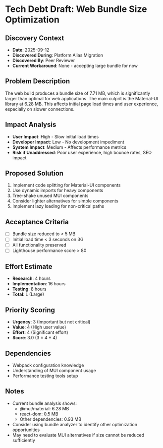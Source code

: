 # Tech Debt Draft: Web Bundle Size Optimization

## Discovery Context
- **Date**: 2025-09-12
- **Discovered During**: Platform Alias Migration
- **Discovered By**: Peer Reviewer
- **Current Workaround**: None - accepting large bundle for now

## Problem Description
The web build produces a bundle size of 7.71 MB, which is significantly larger than optimal for web applications. The main culprit is the Material-UI library at 6.28 MB. This affects initial page load times and user experience, especially on slower connections.

## Impact Analysis
- **User Impact**: High - Slow initial load times
- **Developer Impact**: Low - No development impediment
- **System Impact**: Medium - Affects performance metrics
- **Risk if Unaddressed**: Poor user experience, high bounce rates, SEO impact

## Proposed Solution
1. Implement code splitting for Material-UI components
2. Use dynamic imports for heavy components
3. Tree-shake unused MUI components
4. Consider lighter alternatives for simple components
5. Implement lazy loading for non-critical paths

## Acceptance Criteria
- [ ] Bundle size reduced to < 5 MB
- [ ] Initial load time < 3 seconds on 3G
- [ ] All functionality preserved
- [ ] Lighthouse performance score > 80

## Effort Estimate
- **Research**: 4 hours
- **Implementation**: 16 hours
- **Testing**: 8 hours
- **Total**: L (Large)

## Priority Scoring
- **Urgency**: 3 (Important but not critical)
- **Value**: 4 (High user value)
- **Effort**: 4 (Significant effort)
- **Score**: 3.0 (3 × 4 ÷ 4)

## Dependencies
- Webpack configuration knowledge
- Understanding of MUI component usage
- Performance testing tools setup

## Notes
- Current bundle analysis shows:
  - @mui/material: 6.28 MB
  - react-dom: 0.5 MB
  - Other dependencies: 0.93 MB
- Consider using bundle analyzer to identify other optimization opportunities
- May need to evaluate MUI alternatives if size cannot be reduced sufficiently